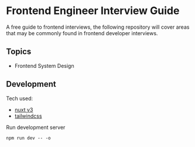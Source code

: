 # Frontend Engineer Interview Guide

A free guide to frontend interviews, the following repository will cover areas that may be commonly found in frontend developer interviews.

## Topics
- Frontend System Design

## Development

Tech used:
 - [nuxt v3](https://nuxt.com/v3)
 - [tailwindcss](https://tailwindcss.com/docs/)

Run development server
```markdown
npm run dev -- -o
```

